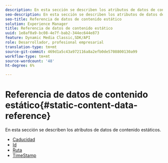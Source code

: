 ```yaml
---
description: En esta sección se describen los atributos de datos de contenido estáticos.
seo-description: En esta sección se describen los atributos de datos de contenido estáticos.
seo-title: Referencia de datos de contenido estático
solution: Experience Manager
title: Referencia de datos de contenido estático
uuid: 1e8af0a9-bc08-4e7f-bab2-344ec644e873
feature: Dynamic Media Classic,SDK/API
role: Desarrollador, profesional empresarial
translation-type: tm+mt
source-git-commit: 469d1a5c43a972116a8a2efb0de5708800130a99
workflow-type: tm+mt
source-wordcount: '48'
ht-degree: 6%

---
```



# Referencia de datos de contenido estático{#static-content-data-reference}

En esta sección se describen los atributos de datos de contenido estáticos.

* [Caducidad](r-expiration-static.md)
* [Id](r-id-static.md)
* [Ruta](r-path-static.md)
* [TimeStamp](r-timestamp-static.md)
